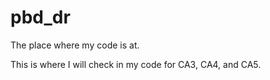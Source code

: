 # pbd_dr
The place where my code is at.

This is where I will check in my code for CA3, CA4, and CA5.
